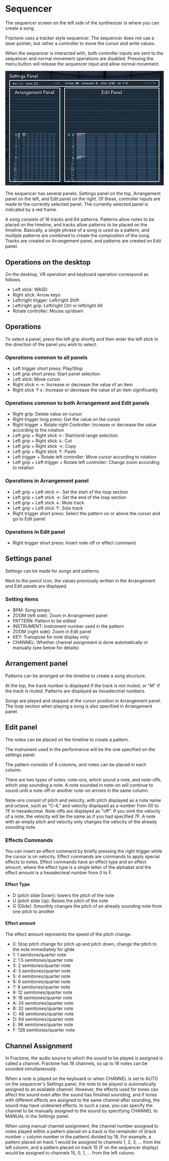 # Sequencer

The sequencer screen on the left side of the synthesizer is where you can create a song.

Fractone uses a tracker style sequencer.
The sequencer does not use a laser pointer, but rather a controller to move the cursor and write values.

When the sequencer is interacted with, both controller inputs are sent to the sequencer and normal movement operations are disabled.
Pressing the menu button will release the sequencer input and allow normal movement.

![Sequencer](images/sequencer.png)

The sequencer has several panels: Settings panel on the top, Arrangement panel on the left, and Edit panel on the right.
Of these, controller inputs are made to the currently selected panel.
The currently selected panel is indicated by a red frame.

A song consists of 16 tracks and 64 patterns.
Patterns allow notes to be placed on the timeline, and tracks allow patterns to be placed on the timeline.
Basically, a single phrase of a song is used as a pattern, and multiple patterns are combined to create the composition of the song.
Tracks are created on Arrangement panel, and patterns are created on Edit panel.

## Operations on the desktop

On the desktop, VR operation and keyboard operation correspond as follows.

* Left stick: WASD
* Right stick: Arrow keys
* Left/right trigger: Left/right Shift
* Left/right grip: Left/right Ctrl or left/right Alt
* Rotate controller: Mouse up/down

## Operations

To select a panel, press the left grip shortly and then enter the left stick in the direction of the panel you wish to select.

### Operations common to all panels

* Left trigger short press: Play/Stop
* Left grip short press: Start panel selection
* Left stick: Move cursor
* Right stick ←→: Increase or decrease the value of an item
* Right stick ↑↓: Increase or decrease the value of an item significantly

### Operations common to both Arrangement and Edit panels

* Right grip: Delete value on cursor
* Right trigger long press: Get the value on the cursor
* Right trigger + Rotate right Controller: Increase or decrease the value according to the rotation
* Left grip + Right stick ←: Start/end range selection
* Left grip + Right stick ↓: Cut
* Left grip + Right stick →: Copy
* Left grip + Right stick ↑: Paste
* Left trigger + Rotate left controller: Move cursor according to rotation
* Left grip + Left trigger + Rotate left controller: Change zoom according to rotation

### Operations in Arrangement panel

* Left grip + Left stick ←: Set the start of the loop section
* Left grip + Left stick →: Set the end of the loop section
* Left grip + Left stick ↓: Mute track
* Left grip + Left stick ↑: Solo track
* Right trigger short press: Select the pattern on or above the cursor and go to Edit panel

### Operations in Edit panel

* Right trigger short press: Insert note off or effect command

## Settings panel

Settings can be made for songs and patterns.

Next to the pencil icon, the values previously written in the Arrangement and Edit panels are displayed.

### Setting items

* BPM: Song tempo
* ZOOM (left side): Zoom in Arrangement panel
* PATTERN: Pattern to be edited
* INSTRUMENT: Instrument number used in the pattern
* ZOOM (right side): Zoom in Edit panel
* KEY: Transpose for note display only
* CHANNEL: Whether channel assignment is done automatically or manually (see below for details)

## Arrangement panel

Patterns can be arranged on the timeline to create a song structure.

At the top, the track number is displayed if the track is not muted, or "M" if the track is muted.
Patterns are displayed as hexadecimal numbers.

Songs are played and stopped at the cursor position in Arrangement panel.
The loop section when playing a song is also specified in Arrangement panel.

## Edit panel

The notes can be placed on the timeline to create a pattern.

The instrument used in the performance will be the one specified on the settings panel.

The pattern consists of 8 columns, and notes can be placed in each column.

There are two types of notes: note-ons, which sound a note, and note-offs, which stop sounding a note.
A note sounded in note-on will continue to sound until a note-off or another note-on arrives in the same column.

Note-ons consist of pitch and velocity, with pitch displayed as a note name and octave, such as "C-4," and velocity displayed as a number from 00 to 7F in hexadecimal.
Note-offs are displayed as "off".
If you omit the velocity of a note, the velocity will be the same as if you had specified 7F.
A note with an empty pitch and velocity only changes the velocity of the already sounding note.

### Effects Commands

You can insert an effect command by briefly pressing the right trigger while the cursor is on velocity.
Effect commands are commands to apply special effects to notes.
Effect commands have an effect type and an effect amount, where the effect type is a single letter of the alphabet and the effect amount is a hexadecimal number from 0 to F.

#### Effect Type

* D (pitch slide Down): lowers the pitch of the note
* U (pitch slide Up): Raises the pitch of the note
* G (Glide): Smoothly changes the pitch of an already sounding note from one pitch to another

#### Effect amount

The effect amount represents the speed of the pitch change.

* 0: Stop pitch change for pitch up and pitch down, change the pitch to the note immediately for glide
* 1: 1 semitone/quarter note
* 2: 1.5 semitones/quarter note
* 3: 2 semitones/quarter note
* 4: 3 semitones/quarter note
* 5: 4 semitones/quarter note
* 6: 6 semitones/quarter note
* 7: 8 semitones/quarter note
* 8: 12 semitones/quarter note
* 9: 16 semitones/quarter note
* A: 24 semitones/quarter note
* B: 32 semitones/quarter note
* C: 48 semitones/quarter note
* D: 64 semitones/quarter note
* E: 96 semitones/quarter note
* F: 128 semitones/quarter note

## Channel Assignment

In Fractone, the audio source to which the sound to be played is assigned is called a channel.
Fractone has 16 channels, so up to 16 notes can be sounded simultaneously.

When a note is played on the keyboard or when CHANNEL is set to AUTO on the sequencer's Settings panel, the note to be played is automatically assigned to an available channel.
However, the effects used for tones can affect the sound even after the sound has finished sounding, and if tones with different effects are assigned to the same channel after sounding, the sound may have undesired effects.
In such a case, you can specify the channel to be manually assigned to the sound by specifying CHANNEL to MANUAL in the Settings panel.

When using manual channel assignment, the channel number assigned to notes played within a pattern placed on a track is the remainder of (track number + column number in the pattern) divided by 16.
For example, a pattern placed on track 1 would be assigned to channels 1, 2, 3, ... from the left column, and a pattern placed on track 15 (F on the sequencer display) would be assigned to channels 15, 0, 1, ... from the left column.
